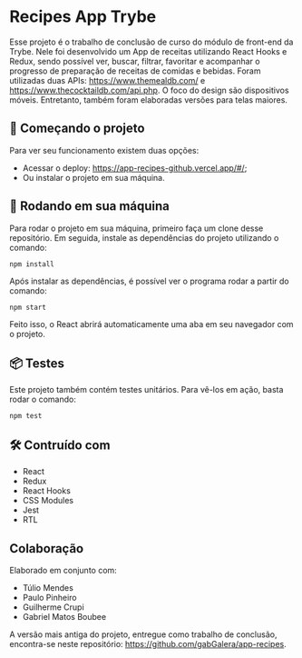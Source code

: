 # Recipes App Trybe

Esse projeto é o trabalho de conclusão de curso do módulo de front-end da Trybe. Nele foi desenvolvido um App de receitas utilizando React Hooks e Redux, sendo possível ver, buscar, filtrar, favoritar e acompanhar o progresso de preparação de receitas de comidas e bebidas. Foram utilizadas duas APIs: https://www.themealdb.com/ e https://www.thecocktaildb.com/api.php. O foco do design são dispositivos móveis. Entretanto, também foram elaboradas versões para telas maiores.

## 🚀 Começando o projeto

Para ver seu funcionamento existem duas opções:

* Acessar o deploy: https://app-recipes-github.vercel.app/#/;
* Ou instalar o projeto em sua máquina. 

## 🔧 Rodando em sua máquina

Para rodar o projeto em sua máquina, primeiro faça um clone desse repositório. Em seguida, instale as dependências do projeto utilizando o comando:
```
npm install
```
Após instalar as dependências, é possível ver o programa rodar a partir do comando:
```
npm start
```
Feito isso, o React abrirá automaticamente uma aba em seu navegador com o projeto.

## 📦 Testes

Este projeto também contém testes unitários. Para vê-los em ação, basta rodar o comando:
```
npm test
```

## 🛠️ Contruído com

* React
* Redux
* React Hooks
* CSS Modules
* Jest
* RTL

## Colaboração

Elaborado em conjunto com:

* Túlio Mendes
* Paulo Pinheiro
* Guilherme Crupi
* Gabriel Matos Boubee

A versão mais antiga do projeto, entregue como trabalho de conclusão, encontra-se neste repositório: https://github.com/gabGalera/app-recipes. 
